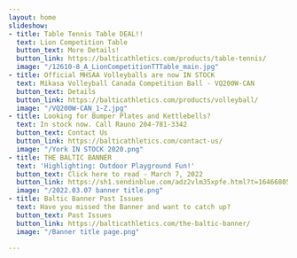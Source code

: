 ```yaml
---
layout: home
slideshow:
- title: Table Tennis Table DEAL!!
  text: Lion Competition Table
  button_text: More Details!
  button_link: https://balticathletics.com/products/table-tennis/
  image: "/12610-8_A_LionCompetitionTTTable_main.jpg"
- title: Official MHSAA Volleyballs are now IN STOCK
  text: Mikasa Volleyball Canada Competition Ball - VQ200W-CAN
  button_text: Details
  button_link: https://balticathletics.com/products/volleyball/
  image: "/VQ200W-CAN_1-Z.jpg"
- title: Looking for Bumper Plates and Kettlebells?
  text: In stock now. Call Rauno 204-781-3342
  button_text: Contact Us
  button_link: https://balticathletics.com/contact-us/
  image: "/York IN STOCK 2020.png"
- title: THE BALTIC BANNER
  text: 'Highlighting: Outdoor Playground Fun!'
  button_text: Click here to read - March 7, 2022
  button_link: https://sh1.sendinblue.com/adz2vlm35xpfe.html?t=1646680522
  image: "/2022.03.07 banner title.png"
- title: Baltic Banner Past Issues
  text: Have you missed the Banner and want to catch up?
  button_text: Past Issues
  button_link: https://balticathletics.com/the-baltic-banner/
  image: "/Banner title page.png"

---
```


